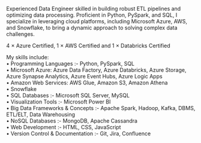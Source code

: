 Experienced Data Engineer skilled in building robust ETL pipelines and optimizing data processing. Proficient in Python, PySpark, and SQL, I specialize in leveraging cloud platforms, including Microsoft Azure, AWS, and Snowflake, to bring a dynamic approach to solving complex data challenges. <br/>

4 × Azure Certified, 1 × AWS Certified and 1 × Databricks Certified <br/>

My skills include: <br/>
• Programming Languages :- Python, PySpark, SQL <br/>
• Microsoft Azure: Azure Data Factory, Azure Databricks, Azure Storage, Azure Synapse Analytics, Azure Event Hubs, Azure Logic Apps <br/>
• Amazon Web Services: AWS Glue, Amazon S3, Amazon Athena <br/>
• Snowflake <br/>
• SQL Databases :- Microsoft SQL Server, MySQL <br/>
• Visualization Tools :- Microsoft Power BI <br/>
• Big Data Frameworks & Concepts :- Apache Spark, Hadoop, Kafka, DBMS, ETL/ELT, Data 
 Warehousing <br/>
• NoSQL Databases :- MongoDB, Apache Cassandra <br/>
• Web Development :- HTML, CSS, JavaScript <br/>
• Version Control & Documentation :- Git, Jira, Confluence <br/>

<!--
**Neeraj060398/Neeraj060398** is a ✨ _special_ ✨ repository because its `README.md` (this file) appears on your GitHub profile.

Here are some ideas to get you started:

- 🔭 I’m currently working on ...
- 🌱 I’m currently learning ...
- 👯 I’m looking to collaborate on ...
- 🤔 I’m looking for help with ...
- 💬 Ask me about ...
- 📫 How to reach me: ...
- 😄 Pronouns: ...
- ⚡ Fun fact: ...
-->
